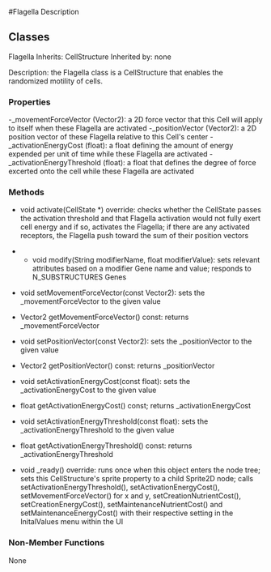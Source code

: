 #Flagella Description

## Classes

Flagella
Inherits: CellStructure
Inherited by: none

Description: the Flagella class is a CellStructure that enables the randomized motility of cells.

### Properties
-_movementForceVector (Vector2): a 2D force vector that this Cell will apply to itself when these Flagella are activated
-_positionVector (Vector2): a 2D position vector of these Flagella relative to this Cell's center
-_activationEnergyCost (float): a float defining the amount of energy expended per unit of time while these Flagella are activated
-_activationEnergyThreshold (float): a float that defines the degree of force excerted onto the cell while these Flagella are activated

### Methods
- void activate(CellState *) override: checks whether the CellState passes the activation threshold and that Flagella activation would not fully exert cell energy and if so, activates the Flagella; if there are any activated receptors, the Flagella push toward the sum of their position vectors
- - void modify(String modifierName, float modifierValue): sets relevant attributes based on a modifier Gene name and value; responds to N_SUBSTRUCTURES Genes

- void setMovementForceVector(const Vector2): sets the _movementForceVector to the given value 
- Vector2 getMovementForceVector() const: returns _movementForceVector

- void setPositionVector(const Vector2): sets the _positionVector to the given value
- Vector2 getPositionVector() const: returns _positionVector

- void setActivationEnergyCost(const float): sets the _activationEnergyCost to the given value
- float getActivationEnergyCost() const; returns _activationEnergyCost

- void setActivationEnergyThreshold(const float): sets the _activationEnergyThreshold to the given value
- float getActivationEnergyThreshold() const: returns _activationEnergyThreshold

- void _ready() override: runs once when this object enters the node tree; sets this CellStructure's sprite property to a child Sprite2D node; calls setActivationEnergyThreshold(), setActivationEnergyCost(), setMovementForceVector() for x and y, setCreationNutrientCost(), setCreationEnergyCost(), setMaintenanceNutrientCost() and setMaintenanceEnergyCost() with their respective setting in the InitalValues menu within the UI

### Non-Member Functions
None